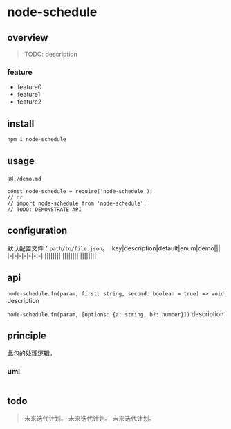 # node-schedule

## overview

> TODO: description

### feature

- feature0
- feature1
- feature2

## install

`npm i node-schedule`

## usage

同`./demo.md`

```
const node-schedule = require('node-schedule');
// or
// import node-schedule from 'node-schedule';
// TODO: DEMONSTRATE API
```

## configuration

默认配置文件：`path/to/file.json`。
|key|description|default|enum|demo|||
|-|-|-|-|-|-|-|
||||||||
||||||||
||||||||

## api

`node-schedule.fn(param, first: string, second: boolean = true) => void`
description

`node-schedule.fn(param, [options: {a: string, b?: number}])`
description

## principle

此包的处理逻辑。

### uml

```

```

## todo

> 未来迭代计划。
> 未来迭代计划。
> 未来迭代计划。
